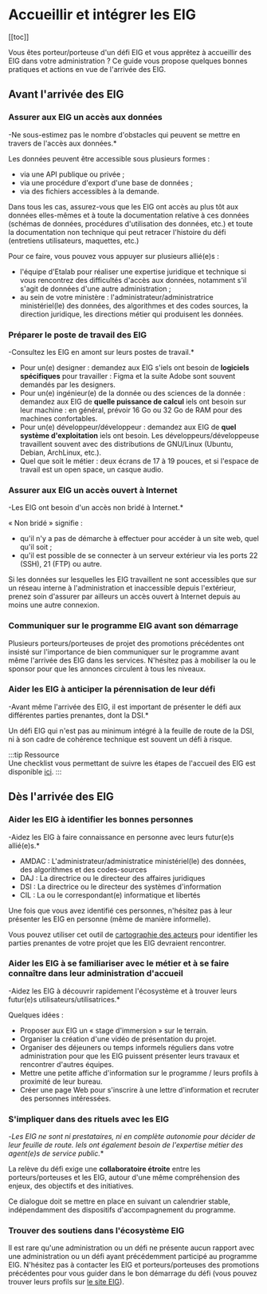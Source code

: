# Accueillir et intégrer les EIG

[[toc]]

Vous êtes porteur/porteuse d'un défi EIG et vous apprêtez à accueillir des EIG dans votre administration ? Ce guide vous propose quelques bonnes pratiques et actions en vue de l'arrivée des EIG.

## Avant l'arrivée des EIG

### Assurer aux EIG un accès aux données

-Ne sous-estimez pas le nombre d'obstacles qui peuvent se mettre en travers de l'accès aux données.*

Les données peuvent être accessible sous plusieurs formes :

- via une API publique ou privée ;
- via une procédure d'export d'une base de données ;
- via des fichiers accessibles à la demande.

Dans tous les cas, assurez-vous que les EIG ont accès au plus tôt aux données elles-mêmes et à toute la documentation relative à ces données (schémas de données, procédures d'utilisation des données, etc.) et toute la documentation non technique qui peut retracer l'histoire du défi (entretiens utilisateurs, maquettes, etc.)

Pour ce faire, vous pouvez vous appuyer sur plusieurs allié(e)s :

- l'équipe d'Etalab pour réaliser une expertise juridique et technique si vous rencontrez des difficultés d'accès aux données, notamment s'il s'agit de données d'une autre administration ;
- au sein de votre ministère : l'administrateur/administratrice ministériel(le) des données, des algorithmes et des codes sources, la direction juridique, les directions métier qui produisent les données.

### Préparer le poste de travail des EIG

-Consultez les EIG en amont sur leurs postes de travail.*

- Pour un(e) designer : demandez aux EIG s'iels ont besoin de **logiciels spécifiques** pour travailler : Figma et la suite Adobe sont souvent demandés par les designers.
- Pour un(e) ingénieur(e) de la donnée ou des sciences de la donnée : demandez aux EIG de **quelle puissance de calcul** iels ont besoin sur leur machine : en général, prévoir 16 Go ou 32 Go de RAM pour des machines confortables.
- Pour un(e) développeur/développeur : demandez aux EIG de **quel système d'exploitation** iels ont besoin. Les développeurs/développeuse travaillent souvent avec des distributions de GNU/Linux (Ubuntu, Debian, ArchLinux, etc.).
- Quel que soit le métier : deux écrans de 17 à 19 pouces, et si l'espace de travail est un open space, un casque audio.

### Assurer aux EIG un accès ouvert à Internet

-Les EIG ont besoin d'un accès non bridé à Internet.*

« Non bridé » signifie :
- qu'il n'y a pas de démarche à effectuer pour accéder à un site web, quel qu'il soit ;
- qu'il est possible de se connecter à un serveur extérieur via les ports 22 (SSH), 21 (FTP) ou autre.

Si les données sur lesquelles les EIG travaillent ne sont accessibles que sur un réseau interne à l'administration et inaccessible depuis l'extérieur, prenez soin d'assurer par ailleurs un accès ouvert à Internet depuis au moins une autre connexion.


### Communiquer sur le programme EIG avant son démarrage

Plusieurs porteurs/porteuses de projet des promotions précédentes ont insisté sur l'importance de bien communiquer sur le programme avant même l'arrivée des EIG dans les services. N'hésitez pas à mobiliser la ou le sponsor pour que les annonces circulent à tous les niveaux.

### Aider les EIG à anticiper la pérennisation de leur défi

-Avant même l'arrivée des EIG, il est important de présenter le défi aux différentes parties prenantes, dont la DSI.*

Un défi EIG qui n'est pas au minimum intégré à la feuille de route de la DSI, ni à son cadre de cohérence technique est souvent un défi à risque.

:::tip Ressource  
Une checklist vous permettant de suivre les étapes de l'accueil des EIG est disponible [ici](https://github.com/entrepreneur-interet-general/eig-link/blob/master/docs/checklist-arrivee-EIG.pdf).
:::

## Dès l'arrivée des EIG

### Aider les EIG à identifier les bonnes personnes

-Aidez les EIG à faire connaissance en personne avec leurs futur(e)s allié(e)s.*

- AMDAC : L'administrateur/administratice ministériel(le) des données, des algorithmes et des codes-sources
- DAJ : La directrice ou le directeur des affaires juridiques
- DSI : La directrice ou le directeur des systèmes d'information
- CIL : La ou le correspondant(e) informatique et libertés

Une fois que vous avez identifié ces personnes, n'hésitez pas à leur présenter les EIG en personne (même de manière informelle).

Vous pouvez utiliser cet outil de [cartographie des acteurs](https://github.com/entrepreneur-interet-general/eig-link/blob/master/docs/EIG_CadrageDefi.pdf) pour identifier les parties prenantes de votre projet que les EIG devraient rencontrer.

### Aider les EIG à se familiariser avec le métier et à se faire connaître dans leur administration d'accueil

-Aidez les EIG à découvrir rapidement l'écosystème et à trouver leurs futur(e)s utilisateurs/utilisatrices.*

Quelques idées :

- Proposer aux EIG un « stage d'immersion » sur le terrain.
- Organiser la création d'une vidéo de présentation du projet.
- Organiser des déjeuners ou temps informels réguliers dans votre administration pour que les EIG puissent présenter leurs travaux et rencontrer d'autres équipes.
- Mettre une petite affiche d'information sur le programme / leurs profils à proximité de leur bureau.
- Créer une page Web pour s'inscrire à une lettre d'information et recruter des personnes intéressées.

### S'impliquer dans des rituels avec les EIG

-*Les EIG ne sont ni prestataires, ni en complète autonomie pour décider de leur feuille de route. Iels ont également besoin de l'expertise métier des agent(e)s de service public.**

La relève du défi exige une **collaboratoire étroite** entre les porteurs/porteuses et les EIG, autour d'une même compréhension des enjeux, des objectifs et des initiatives. 

Ce dialogue doit se mettre en place en suivant un calendrier stable, indépendamment des dispositifs d'accompagnement du programme.

### Trouver des soutiens dans l'écosystème EIG

Il est rare qu'une administration ou un défi ne présente aucun rapport avec une administration ou un défi ayant précédemment participé au programme EIG.  N'hésitez pas à contacter les EIG et porteurs/porteuses des promotions précédentes pour vous guider dans le bon démarrage du défi (vous pouvez trouver leurs profils sur [le site EIG](https://eig.etalab.gouv.fr/)).